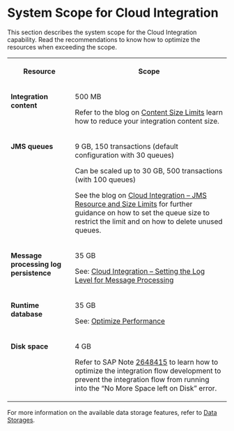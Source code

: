 <!-- loio8ea3822bfb654e219b456959aad672c2 -->

# System Scope for Cloud Integration 

This section describes the system scope for the Cloud Integration capability. Read the recommendations to know how to optimize the resources when exceeding the scope.


<table>
<tr>
<th valign="top">

Resource

</th>
<th valign="top">

Scope

</th>
</tr>
<tr>
<td valign="top">

**Integration content**

</td>
<td valign="top">

500 MB

Refer to the blog on [Content Size Limits](https://blogs.sap.com/2020/08/02/cloud-integration-content-size-limits/) learn how to reduce your integration content size.

</td>
</tr>
<tr>
<td valign="top">

**JMS queues**

</td>
<td valign="top">

9 GB, 150 transactions \(default configuration with 30 queues\)

Can be scaled up to 30 GB, 500 transactions \(with 100 queues\)

See the blog on [Cloud Integration – JMS Resource and Size Limits](https://blogs.sap.com/2017/10/04/cloud-integration-jms-resource-and-size-limits-in-cpi-enterprise-edition/) for further guidance on how to set the queue size to restrict the limit and on how to delete unused queues.

</td>
</tr>
<tr>
<td valign="top">

**Message processing log persistence**

</td>
<td valign="top">

35 GB

See: [Cloud Integration – Setting the Log Level for Message Processing](https://blogs.sap.com/2017/06/22/cloud-integration-setting-the-log-level-for-message-processing/)

</td>
</tr>
<tr>
<td valign="top">

**Runtime database**

</td>
<td valign="top">

35 GB

See: [Optimize Performance](50-Development/optimize-performance-491c80d.md)

</td>
</tr>
<tr>
<td valign="top">

**Disk space**

</td>
<td valign="top">

4 GB

Refer to SAP Note [2648415](https://me.sap.com/notes/2648415) to learn how to optimize the integration flow development to prevent the integration flow from running into the “No More Space left on Disk” error.

</td>
</tr>
</table>

For more information on the available data storage features, refer to [Data Storages](50-Development/data-storages-31efe35.md).

